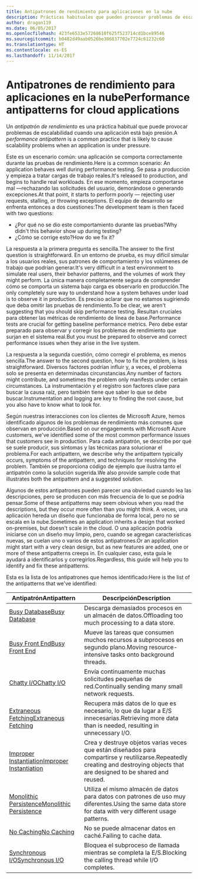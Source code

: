 ```yaml
---
title: Antipatrones de rendimiento para aplicaciones en la nube
description: Prácticas habituales que pueden provocar problemas de escalabilidad.
author: dragon119
ms.date: 06/05/2017
ms.openlocfilehash: 423fe6533e57268610f625f523714cd1bce89546
ms.sourcegitcommit: b0482d49aab0526be386837702e7724c61232c60
ms.translationtype: HT
ms.contentlocale: es-ES
ms.lasthandoff: 11/14/2017
---
```

# <a name="performance-antipatterns-for-cloud-applications"></a><span data-ttu-id="d12a6-103">Antipatrones de rendimiento para aplicaciones en la nube</span><span class="sxs-lookup"><span data-stu-id="d12a6-103">Performance antipatterns for cloud applications</span></span>

<span data-ttu-id="d12a6-104">Un *antipatrón de rendimiento* es una práctica habitual que puede provocar problemas de escalabilidad cuando una aplicación está bajo presión.</span><span class="sxs-lookup"><span data-stu-id="d12a6-104">A *performance antipattern* is a common practice that is likely to cause scalability problems when an application is under pressure.</span></span> 

<span data-ttu-id="d12a6-105">Este es un escenario común: una aplicación se comporta correctamente durante las pruebas de rendimiento.</span><span class="sxs-lookup"><span data-stu-id="d12a6-105">Here is a common scenario: An application behaves well during performance testing.</span></span> <span data-ttu-id="d12a6-106">Se pasa a producción y empieza a tratar cargas de trabajo reales.</span><span class="sxs-lookup"><span data-stu-id="d12a6-106">It's released to production, and begins to handle real workloads.</span></span> <span data-ttu-id="d12a6-107">En ese momento, empieza comportarse mal &mdash;rechazando las solicitudes del usuario, demorándose o generando excepciones.</span><span class="sxs-lookup"><span data-stu-id="d12a6-107">At that point, it starts to perform poorly &mdash; rejecting user requests, stalling, or throwing exceptions.</span></span> <span data-ttu-id="d12a6-108">El equipo de desarrollo se enfrenta entonces a dos cuestiones:</span><span class="sxs-lookup"><span data-stu-id="d12a6-108">The development team is then faced with two questions:</span></span>

- <span data-ttu-id="d12a6-109">¿Por qué no se dio este comportamiento durante las pruebas?</span><span class="sxs-lookup"><span data-stu-id="d12a6-109">Why didn't this behavior show up during testing?</span></span>
- <span data-ttu-id="d12a6-110">¿Cómo se corrige esto?</span><span class="sxs-lookup"><span data-stu-id="d12a6-110">How do we fix it?</span></span>

<span data-ttu-id="d12a6-111">La respuesta a la primera pregunta es sencilla.</span><span class="sxs-lookup"><span data-stu-id="d12a6-111">The answer to the first question is straightforward.</span></span> <span data-ttu-id="d12a6-112">En un entorno de prueba, es muy difícil simular a los usuarios reales, sus patrones de comportamiento y los volúmenes de trabajo que podrían generar.</span><span class="sxs-lookup"><span data-stu-id="d12a6-112">It's very difficult in a test environment to simulate real users, their behavior patterns, and the volumes of work they might perform.</span></span> <span data-ttu-id="d12a6-113">La única manera completamente segura de comprender cómo se comporta un sistema bajo carga es observarlo en producción.</span><span class="sxs-lookup"><span data-stu-id="d12a6-113">The only completely sure way to understand how a system behaves under load is to observe it in production.</span></span> <span data-ttu-id="d12a6-114">Es preciso aclarar que no estamos sugiriendo que deba omitir las pruebas de rendimiento.</span><span class="sxs-lookup"><span data-stu-id="d12a6-114">To be clear, we aren't suggesting that you should skip performance testing.</span></span> <span data-ttu-id="d12a6-115">Resultan cruciales para obtener las métricas de rendimiento de línea de base.</span><span class="sxs-lookup"><span data-stu-id="d12a6-115">Performance tests are crucial for getting baseline performance metrics.</span></span> <span data-ttu-id="d12a6-116">Pero debe estar preparado para observar y corregir los problemas de rendimiento que surjan en el sistema real.</span><span class="sxs-lookup"><span data-stu-id="d12a6-116">But you must be prepared to observe and correct performance issues when they arise in the live system.</span></span>

<span data-ttu-id="d12a6-117">La respuesta a la segunda cuestión, cómo corregir el problema, es menos sencilla.</span><span class="sxs-lookup"><span data-stu-id="d12a6-117">The answer to the second question, how to fix the problem, is less straightforward.</span></span> <span data-ttu-id="d12a6-118">Diversos factores podrían influir y, a veces, el problema solo se presenta en determinadas circunstancias.</span><span class="sxs-lookup"><span data-stu-id="d12a6-118">Any number of factors might contribute, and sometimes the problem only manifests under certain circumstances.</span></span> <span data-ttu-id="d12a6-119">La instrumentación y el registro son factores clave para buscar la causa raíz, pero también tiene que saber lo que se debe buscar.</span><span class="sxs-lookup"><span data-stu-id="d12a6-119">Instrumentation and logging are key to finding the root cause, but you also have to know what to look for.</span></span> 

<span data-ttu-id="d12a6-120">Según nuestras interacciones con los clientes de Microsoft Azure, hemos identificado algunos de los problemas de rendimiento más comunes que observan en producción.</span><span class="sxs-lookup"><span data-stu-id="d12a6-120">Based on our engagements with Microsoft Azure customers, we've identified some of the most common performance issues that customers see in production.</span></span> <span data-ttu-id="d12a6-121">Para cada antipatrón, se describe por qué se suele producir, sus síntomas y las técnicas para solucionar el problema.</span><span class="sxs-lookup"><span data-stu-id="d12a6-121">For each antipattern, we describe why the antipattern typically occurs, symptoms of the antipattern, and techniques for resolving the problem.</span></span> <span data-ttu-id="d12a6-122">También se proporciona código de ejemplo que ilustra tanto el antipatrón como la solución sugerida.</span><span class="sxs-lookup"><span data-stu-id="d12a6-122">We also provide sample code that illustrates both the antipattern and a suggested solution.</span></span> 

<span data-ttu-id="d12a6-123">Algunos de estos antipatrones pueden parecer una obviedad cuando lea las descripciones, pero se producen con más frecuencia de lo que se podría pensar.</span><span class="sxs-lookup"><span data-stu-id="d12a6-123">Some of these antipatterns may seem obvious when you read the descriptions, but they occur more often than you might think.</span></span> <span data-ttu-id="d12a6-124">A veces, una aplicación hereda un diseño que funcionaba de forma local, pero no se escala en la nube.</span><span class="sxs-lookup"><span data-stu-id="d12a6-124">Sometimes an application inherits a design that worked on-premises, but doesn't scale in the cloud.</span></span> <span data-ttu-id="d12a6-125">O una aplicación podría iniciarse con un diseño muy limpio, pero, cuando se agregan características nuevas, se cuelan uno o varios de estos antipatrones.</span><span class="sxs-lookup"><span data-stu-id="d12a6-125">Or an application might start with a very clean design, but as new features are added, one or more of these antipatterns creeps in.</span></span> <span data-ttu-id="d12a6-126">En cualquier caso, esta guía le ayudará a identificarlos y corregirlos.</span><span class="sxs-lookup"><span data-stu-id="d12a6-126">Regardless, this guide will help you to identify and fix these antipatterns.</span></span>

<span data-ttu-id="d12a6-127">Esta es la lista de los antipatrones que hemos identificado:</span><span class="sxs-lookup"><span data-stu-id="d12a6-127">Here is the list of the antipatterns that we've identified:</span></span> 

| <span data-ttu-id="d12a6-128">Antipatrón</span><span class="sxs-lookup"><span data-stu-id="d12a6-128">Antipattern</span></span> | <span data-ttu-id="d12a6-129">Descripción</span><span class="sxs-lookup"><span data-stu-id="d12a6-129">Description</span></span> |
|-------------|-------------|
| <span data-ttu-id="d12a6-130">[Busy Database][BusyDatabase]</span><span class="sxs-lookup"><span data-stu-id="d12a6-130">[Busy Database][BusyDatabase]</span></span> | <span data-ttu-id="d12a6-131">Descarga demasiados procesos en un almacén de datos.</span><span class="sxs-lookup"><span data-stu-id="d12a6-131">Offloading too much processing to a data store.</span></span> |
| <span data-ttu-id="d12a6-132">[Busy Front End][BusyFrontEnd]</span><span class="sxs-lookup"><span data-stu-id="d12a6-132">[Busy Front End][BusyFrontEnd]</span></span> | <span data-ttu-id="d12a6-133">Mueve las tareas que consumen muchos recursos a subprocesos en segundo plano.</span><span class="sxs-lookup"><span data-stu-id="d12a6-133">Moving resource-intensive tasks onto background threads.</span></span> |
| <span data-ttu-id="d12a6-134">[Chatty I/O][ChattyIO]</span><span class="sxs-lookup"><span data-stu-id="d12a6-134">[Chatty I/O][ChattyIO]</span></span> | <span data-ttu-id="d12a6-135">Envía continuamente muchas solicitudes pequeñas de red.</span><span class="sxs-lookup"><span data-stu-id="d12a6-135">Continually sending many small network requests.</span></span> |
| <span data-ttu-id="d12a6-136">[Extraneous Fetching][ExtraneousFetching]</span><span class="sxs-lookup"><span data-stu-id="d12a6-136">[Extraneous Fetching][ExtraneousFetching]</span></span> | <span data-ttu-id="d12a6-137">Recupera más datos de lo que es necesario, lo que da lugar a E/S innecesarias.</span><span class="sxs-lookup"><span data-stu-id="d12a6-137">Retrieving more data than is needed, resulting in unnecessary I/O.</span></span> |
| <span data-ttu-id="d12a6-138">[Improper Instantiation][ImproperInstantiation]</span><span class="sxs-lookup"><span data-stu-id="d12a6-138">[Improper Instantiation][ImproperInstantiation]</span></span> | <span data-ttu-id="d12a6-139">Crea y destruye objetos varias veces que están diseñados para compartirse y reutilizarse.</span><span class="sxs-lookup"><span data-stu-id="d12a6-139">Repeatedly creating and destroying objects that are designed to be shared and reused.</span></span> |
| <span data-ttu-id="d12a6-140">[Monolithic Persistence][MonolithicPersistence]</span><span class="sxs-lookup"><span data-stu-id="d12a6-140">[Monolithic Persistence][MonolithicPersistence]</span></span> | <span data-ttu-id="d12a6-141">Utiliza el mismo almacén de datos para datos con patrones de uso muy diferentes.</span><span class="sxs-lookup"><span data-stu-id="d12a6-141">Using the same data store for data with very different usage patterns.</span></span> |
| <span data-ttu-id="d12a6-142">[No Caching][NoCaching]</span><span class="sxs-lookup"><span data-stu-id="d12a6-142">[No Caching][NoCaching]</span></span> | <span data-ttu-id="d12a6-143">No se puede almacenar datos en caché.</span><span class="sxs-lookup"><span data-stu-id="d12a6-143">Failing to cache data.</span></span> |
| <span data-ttu-id="d12a6-144">[Synchronous I/O][SynchronousIO]</span><span class="sxs-lookup"><span data-stu-id="d12a6-144">[Synchronous I/O][SynchronousIO]</span></span> | <span data-ttu-id="d12a6-145">Bloquea el subproceso de llamada mientras se completa la E/S.</span><span class="sxs-lookup"><span data-stu-id="d12a6-145">Blocking the calling thread while I/O completes.</span></span> | 

[BusyDatabase]: ./busy-database/index.md
[BusyFrontEnd]: ./busy-front-end/index.md
[ChattyIO]: ./chatty-io/index.md
[ExtraneousFetching]: ./extraneous-fetching/index.md
[ImproperInstantiation]: ./improper-instantiation/index.md
[MonolithicPersistence]: ./monolithic-persistence/index.md
[NoCaching]: ./no-caching/index.md
[SynchronousIO]: ./synchronous-io/index.md